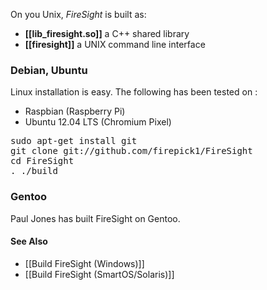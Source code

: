 On you Unix, _FireSight_ is built as:
* **[[lib_firesight.so]]** a C++ shared library
* **[[firesight]]** a UNIX command line interface

### Debian, Ubuntu

Linux installation is easy. The following has been tested on :
* Raspbian (Raspberry Pi)
* Ubuntu 12.04 LTS (Chromium Pixel)

<pre>
sudo apt-get install git
git clone git://github.com/firepick1/FireSight
cd FireSight
. ./build
</pre>

### Gentoo

Paul Jones has built FireSight on Gentoo.

#### See Also
* [[Build FireSight (Windows)]]
* [[Build FireSight (SmartOS/Solaris)]]
